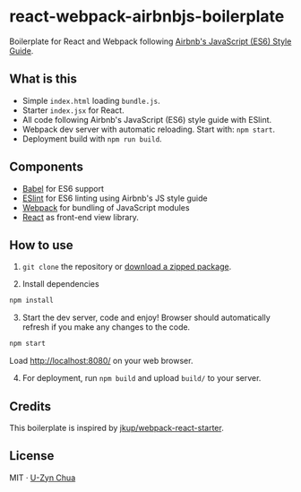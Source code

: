 # react-webpack-airbnbjs-boilerplate

Boilerplate for React and Webpack following [Airbnb's JavaScript (ES6) Style Guide](https://github.com/airbnb/javascript).

## What is this

- Simple `index.html` loading `bundle.js`.
- Starter `index.jsx` for React.
- All code following Airbnb's JavaScript (ES6) style guide with ESlint.
- Webpack dev server with automatic reloading. Start with: `npm start`.
- Deployment build with `npm run build`.

## Components

- [Babel](https://babeljs.io) for ES6 support
- [ESlint](http://eslint.org) for ES6 linting using Airbnb's JS style guide
- [Webpack](https://webpack.github.io) for bundling of JavaScript modules
- [React](https://facebook.github.io/react/) as front-end view library.

## How to use

1. `git clone` the repository or [download a zipped package](https://github.com/uzyn/react-webpack-airbnbjs-boilerplate/archive/master.zip).

2. Install dependencies

  ```bash
  npm install
  ```

3. Start the dev server, code and enjoy! Browser should automatically refresh if you make any changes to the code.

  ```bash
  npm start
  ```

  Load [http://localhost:8080/](http://localhost:8080/) on your web browser.

4. For deployment, run `npm build` and upload `build/` to your server.

## Credits

This boilerplate is inspired by [jkup/webpack-react-starter](https://github.com/jkup/webpack-react-starter).

## License

MIT · [U-Zyn Chua](http://uzyn.com)
